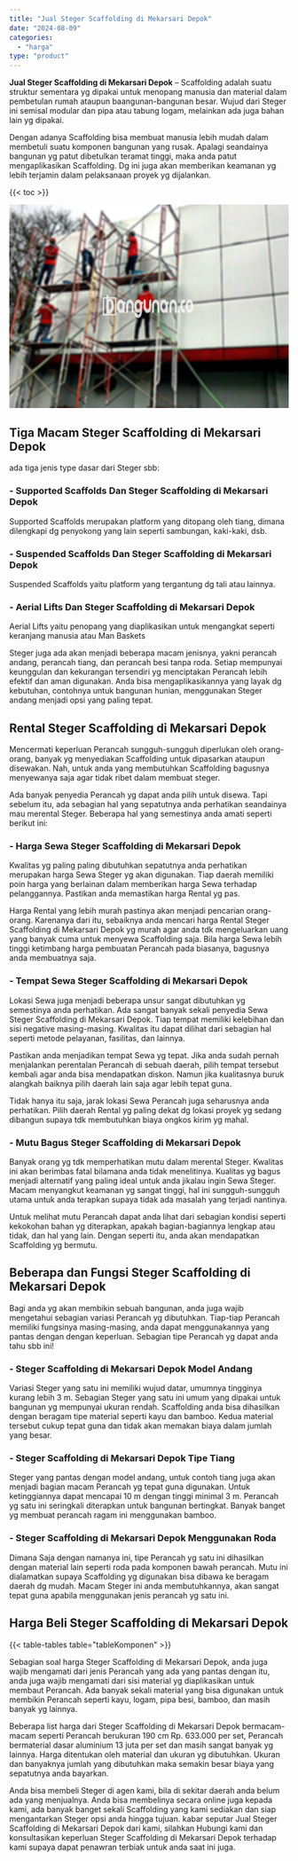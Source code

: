 ```yaml
---
title: "Jual Steger Scaffolding di Mekarsari Depok"
date: "2024-08-09"
categories: 
  - "harga"
type: "product"
---
```


**Jual Steger Scaffolding di Mekarsari Depok** – Scaffolding adalah suatu struktur sementara yg dipakai untuk menopang manusia dan material dalam pembetulan rumah ataupun baangunan-bangunan besar. Wujud dari Steger ini semisal modular dan pipa atau tabung logam, melainkan ada juga bahan lain yg dipakai.

Dengan adanya Scaffolding bisa membuat manusia lebih mudah dalam membetuli suatu komponen bangunan yang rusak. Apalagi seandainya bangunan yg patut dibetulkan teramat tinggi, maka anda patut mengaplikasikan Scaffolding. Dg ini juga akan memberikan keamanan yg lebih terjamin dalam pelaksanaan proyek yg dijalankan.

{{< toc >}}

![Jual Steger Scaffolding di Mekarsari Depok](/images/sewa-scaffolding-steger-07.png)

## Tiga Macam Steger Scaffolding di Mekarsari Depok

ada tiga jenis type dasar dari Steger sbb:

### \- Supported Scaffolds Dan Steger Scaffolding di Mekarsari Depok

Supported Scaffolds merupakan platform yang ditopang oleh tiang, dimana dilengkapi dg penyokong yang lain seperti sambungan, kaki-kaki, dsb.

### \- Suspended Scaffolds Dan Steger Scaffolding di Mekarsari Depok

Suspended Scaffolds yaitu platform yang tergantung dg tali atau lainnya.

### \- Aerial Lifts Dan Steger Scaffolding di Mekarsari Depok

Aerial Lifts yaitu penopang yang diaplikasikan untuk mengangkat seperti keranjang manusia atau Man Baskets

Steger juga ada akan menjadi beberapa macam jenisnya, yakni perancah andang, perancah tiang, dan perancah besi tanpa roda. Setiap mempunyai keunggulan dan kekurangan tersendiri yg menciptakan Perancah lebih efektif dan aman digunakan. Anda bisa mengaplikasikannya yang layak dg kebutuhan, contohnya untuk bangunan hunian, menggunakan Steger andang menjadi opsi yang paling tepat.

## Rental Steger Scaffolding di Mekarsari Depok

Mencermati keperluan Perancah sungguh-sungguh diperlukan oleh orang-orang, banyak yg menyediakan Scaffolding untuk dipasarkan ataupun disewakan. Nah, untuk anda yang membutuhkan Scaffolding bagusnya menyewanya saja agar tidak ribet dalam membuat steger.

Ada banyak penyedia Perancah yg dapat anda pilih untuk disewa. Tapi sebelum itu, ada sebagian hal yang sepatutnya anda perhatikan seandainya mau merental Steger. Beberapa hal yang semestinya anda amati seperti berikut ini:

### \- Harga Sewa Steger Scaffolding di Mekarsari Depok

Kwalitas yg paling paling dibutuhkan sepatutnya anda perhatikan merupakan harga Sewa Steger yg akan digunakan. Tiap daerah memiliki poin harga yang berlainan dalam memberikan harga Sewa terhadap pelanggannya. Pastikan anda memastikan harga Rental yg pas.

Harga Rental yang lebih murah pastinya akan menjadi pencarian orang-orang. Karenanya dari itu, sebaiknya anda mencari harga Rental Steger Scaffolding di Mekarsari Depok yg murah agar anda tdk mengeluarkan uang yang banyak cuma untuk menyewa Scaffolding saja. Bila harga Sewa lebih tinggi ketimbang harga pembuatan Perancah pada biasanya, bagusnya anda membuatnya saja.

### \- Tempat Sewa Steger Scaffolding di Mekarsari Depok

Lokasi Sewa juga menjadi beberapa unsur sangat dibutuhkan yg semestinya anda perhatikan. Ada sangat banyak sekali penyedia Sewa Steger Scaffolding di Mekarsari Depok. Tiap tempat memiliki kelebihan dan sisi negative masing-masing. Kwalitas itu dapat dilihat dari sebagian hal seperti metode pelayanan, fasilitas, dan lainnya.

Pastikan anda menjadikan tempat Sewa yg tepat. Jika anda sudah pernah menjalankan perentalan Perancah di sebuah daerah, pilih tempat tersebut kembali agar anda bisa mendapatkan diskon. Namun jika kualitasnya buruk alangkah baiknya pilih daerah lain saja agar lebih tepat guna.

Tidak hanya itu saja, jarak lokasi Sewa Perancah juga seharusnya anda perhatikan. Pilih daerah Rental yg paling dekat dg lokasi proyek yg sedang dibangun supaya tdk membutuhkan biaya ongkos kirim yg mahal.

### \- Mutu Bagus Steger Scaffolding di Mekarsari Depok

Banyak orang yg tdk memperhatikan mutu dalam merental Steger. Kwalitas ini akan berimbas fatal bilamana anda tidak menelitinya. Kualitas yg bagus menjadi alternatif yang paling ideal untuk anda jikalau ingin Sewa Steger. Macam menyangkut keamanan yg sangat tinggi, hal ini sungguh-sungguh utama untuk anda terapkan supaya tidak ada masalah yang terjadi nantinya.

Untuk melihat mutu Perancah dapat anda lihat dari sebagian kondisi seperti kekokohan bahan yg diterapkan, apakah bagian-bagiannya lengkap atau tidak, dan hal yang lain. Dengan seperti itu, anda akan mendapatkan Scaffolding yg bermutu.

## Beberapa dan Fungsi Steger Scaffolding di Mekarsari Depok

Bagi anda yg akan membikin sebuah bangunan, anda juga wajib mengetahui sebagian variasi Perancah yg dibutuhkan. Tiap-tiap Perancah memiliki fungsinya masing-masing, anda dapat menggunakannya yang pantas dengan dengan keperluan. Sebagian tipe Perancah yg dapat anda tahu sbb ini!

### \- Steger Scaffolding di Mekarsari Depok Model Andang

Variasi Steger yang satu ini memiliki wujud datar, umumnya tingginya kurang lebih 3 m. Sebagian Steger yang satu ini umum yang dipakai untuk bangunan yg mempunyai ukuran rendah. Scaffolding anda bisa dihasilkan dengan beragam tipe material seperti kayu dan bamboo. Kedua material tersebut cukup tepat guna dan tidak akan memakan biaya dalam jumlah yang besar.

### \- Steger Scaffolding di Mekarsari Depok Tipe Tiang

Steger yang pantas dengan model andang, untuk contoh tiang juga akan menjadi bagian macam Perancah yg tepat guna digunakan. Untuk ketinggiannya dapat mencapai 10 m dengan tinggi minimal 3 m. Perancah yg satu ini seringkali diterapkan untuk bangunan bertingkat. Banyak banget yg membuat perancah ragam ini menggunakan bamboo.

### \- Steger Scaffolding di Mekarsari Depok Menggunakan Roda

Dimana Saja dengan namanya ini, tipe Perancah yg satu ini dihasilkan dengan material lain seperti roda pada komponen bawah perancah. Mutu ini dialamatkan supaya Scaffolding yg digunakan bisa dibawa ke beragam daerah dg mudah. Macam Steger ini anda membutuhkannya, akan sangat tepat guna apabila menggunakan jenis perancah yg satu ini.

## Harga Beli Steger Scaffolding di Mekarsari Depok

{{< table-tables table="tableKomponen" >}}

Sebagian soal harga Steger Scaffolding di Mekarsari Depok, anda juga wajib mengamati dari jenis Perancah yang ada yang pantas dengan itu, anda juga wajib mengamati dari sisi material yg diaplikasikan untuk membaut Perancah. Ada banyak sekali material yang bisa digunakan untuk membikin Perancah seperti kayu, logam, pipa besi, bamboo, dan masih banyak yg lainnya.

Beberapa list harga dari Steger Scaffolding di Mekarsari Depok bermacam-macam seperti Perancah berukuran 190 cm Rp. 633.000 per set, Perancah bermaterial dasar aluminium 13 juta per set dan masih sangat banyak yg lainnya. Harga ditentukan oleh material dan ukuran yg dibutuhkan. Ukuran dan banyaknya jumlah yang dibutuhkan maka semakin besar biaya yang sepatutnya anda bayarkan.

Anda bisa membeli Steger di agen kami, bila di sekitar daerah anda belum ada yang menjualnya. Anda bisa membelinya secara online juga kepada kami, ada banyak banget sekali Scaffolding yang kami sediakan dan siap mengantarkan Steger opsi anda hingga tujuan. kabar seputar Jual Steger Scaffolding di Mekarsari Depok dari kami, silahkan Hubungi kami dan konsultasikan keperluan Steger Scaffolding di Mekarsari Depok terhadap kami supaya dapat penawran terbiak untuk anda saat ini juga.
